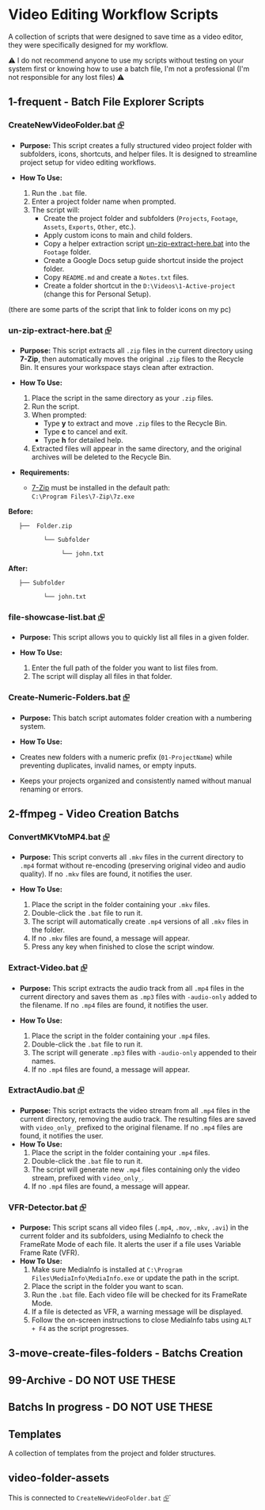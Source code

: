 # Video Editing Workflow Scripts 

A collection of scripts that were designed to save time as a video editor, they were specifically designed for my workflow.

⚠️ I do not recommend anyone to use my scripts without testing on your system first or knowing how to use a batch file, I'm not a professional (I'm not responsible for any lost files) ⚠️

##  1-frequent - Batch File Explorer Scripts

### CreateNewVideoFolder.bat [⮺](1-frequent/CreateNewVideoFolder.bat)

- **Purpose:** This script creates a fully structured video project folder with subfolders, icons, shortcuts, and helper files. It is designed to streamline project setup for video editing workflows.  

- **How To Use:**  
    1. Run the `.bat` file.  
    2. Enter a project folder name when prompted.  
    3. The script will:  
        - Create the project folder and subfolders (`Projects`, `Footage`, `Assets`, `Exports`, `Other`, etc.).  
        - Apply custom icons to main and child folders.  
        - Copy a helper extraction script [un-zip-extract-here.bat](1-frequent/un-zip-extract-here.bat) into the `Footage` folder.  
        - Create a Google Docs setup guide shortcut inside the project folder.  
        - Copy `README.md` and create a `Notes.txt` files.  
        - Create a folder shortcut in the `D:\Videos\1-Active-project` (change this for Personal Setup).    


(there are some parts of the script that link to folder icons on my pc)

### un-zip-extract-here.bat [⮺](1-frequent/un-zip-extract-here.bat)

- **Purpose:** This script extracts all `.zip` files in the current directory using **7-Zip**, then automatically moves the original `.zip` files to the Recycle Bin. It ensures your workspace stays clean after extraction.  

- **How To Use:**  
  1. Place the script in the same directory as your `.zip` files.  
  2. Run the script.  
  3. When prompted:  
     - Type **y** to extract and move `.zip` files to the Recycle Bin.  
     - Type **c** to cancel and exit.  
     - Type **h** for detailed help.  
  4. Extracted files will appear in the same directory, and the original archives will be deleted to the Recycle Bin.  

- **Requirements:**  
  - [7-Zip](https://www.7-zip.org/) must be installed in the default path:  
    `C:\Program Files\7-Zip\7z.exe`  

**Before:**

       ├──  Folder.zip

              └── Subfolder 
       
                   └── john.txt 
**After:**

       ├── Subfolder
  
              └── john.txt




### file-showcase-list.bat [⮺](1-frequent/file-showcase-list.bat)

- **Purpose:** This script allows you to quickly list all files in a given folder.

- **How To Use:**  
  1. Enter the full path of the folder you want to list files from.  
  2. The script will display all files in that folder.  



### Create-Numeric-Folders.bat [⮺](1-frequent/Create-Numeric-Folders.bat)

- **Purpose:** This batch script automates folder creation with a numbering system.

- **How To Use:**   
- Creates new folders with a numeric prefix (`01-ProjectName`) while preventing duplicates, invalid names, or empty inputs.  
- Keeps your projects organized and consistently named without manual renaming or errors.




## 2-ffmpeg - Video Creation Batchs

### ConvertMKVtoMP4.bat [⮺](2-ffmpeg/ConvertMKVtoMP4.bat)

* **Purpose:** This script converts all `.mkv` files in the current directory to `.mp4` format without re-encoding (preserving original video and audio quality). If no `.mkv` files are found, it notifies the user.
* **How To Use:**

  1. Place the script in the folder containing your `.mkv` files.
  2. Double-click the `.bat` file to run it.
  3. The script will automatically create `.mp4` versions of all `.mkv` files in the folder.
  4. If no `.mkv` files are found, a message will appear.
  5. Press any key when finished to close the script window.



### Extract-Video.bat [⮺](2-ffmpeg/Extract-Video.bat)

* **Purpose:** This script extracts the audio track from all `.mp4` files in the current directory and saves them as `.mp3` files with `-audio-only` added to the filename. If no `.mp4` files are found, it notifies the user.
* **How To Use:**

  1. Place the script in the folder containing your `.mp4` files.
  2. Double-click the `.bat` file to run it.
  3. The script will generate `.mp3` files with `-audio-only` appended to their names.
  4. If no `.mp4` files are found, a message will appear.


### ExtractAudio.bat [⮺](2-ffmpeg/ExtractAudio.bat)

- **Purpose:** This script extracts the video stream from all `.mp4` files in the current directory, removing the audio track. The resulting files are saved with `video_only_` prefixed to the original filename. If no `.mp4` files are found, it notifies the user.  
- **How To Use:**  
    1. Place the script in the folder containing your `.mp4` files.  
    2. Double-click the `.bat` file to run it.  
    3. The script will generate new `.mp4` files containing only the video stream, prefixed with `video_only_`.  
    4. If no `.mp4` files are found, a message will appear.  



### VFR-Detector.bat [⮺](2-ffmpeg/VFR-Detector.bat)

- **Purpose:** This script scans all video files (`.mp4`, `.mov`, `.mkv`, `.avi`) in the current folder and its subfolders, using MediaInfo to check the FrameRate Mode of each file. It alerts the user if a file uses Variable Frame Rate (VFR).  
- **How To Use:**  
    1. Make sure MediaInfo is installed at `C:\Program Files\MediaInfo\MediaInfo.exe` or update the path in the script.  
    2. Place the script in the folder you want to scan.  
    3. Run the `.bat` file. Each video file will be checked for its FrameRate Mode.  
    4. If a file is detected as VFR, a warning message will be displayed.  
    5. Follow the on-screen instructions to close MediaInfo tabs using `ALT + F4` as the script progresses.  

## 3-move-create-files-folders - Batchs Creation 

## 99-Archive - DO NOT USE THESE

## Batchs In progress - DO NOT USE THESE

## Templates
A collection of templates from the project and folder structures.

## video-folder-assets 
This is connected to `CreateNewVideoFolder.bat` [⮺](1-frequent/CreateNewVideoFolder.bat)`





